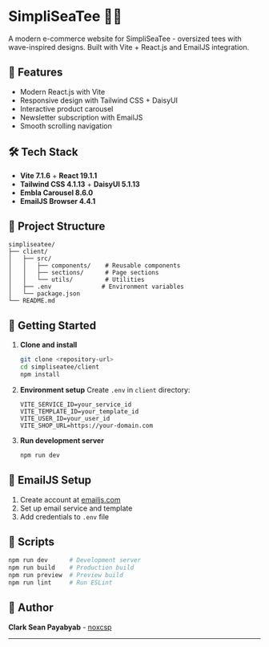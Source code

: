 # SimpliSeaTee 🌊👕

A modern e-commerce website for SimpliSeaTee - oversized tees with wave-inspired designs. Built with Vite + React.js and EmailJS integration.

## 🌟 Features

- Modern React.js with Vite
- Responsive design with Tailwind CSS + DaisyUI
- Interactive product carousel
- Newsletter subscription with EmailJS
- Smooth scrolling navigation

## 🛠️ Tech Stack

- **Vite 7.1.6** + **React 19.1.1**
- **Tailwind CSS 4.1.13** + **DaisyUI 5.1.13**
- **Embla Carousel 8.6.0**
- **EmailJS Browser 4.4.1**

## 📁 Project Structure

```
simpliseatee/
├── client/
│   ├── src/
│   │   ├── components/    # Reusable components
│   │   ├── sections/      # Page sections
│   │   └── utils/         # Utilities
│   ├── .env              # Environment variables
│   └── package.json
└── README.md
```

## 🚀 Getting Started

1. **Clone and install**

   ```bash
   git clone <repository-url>
   cd simpliseatee/client
   npm install
   ```

2. **Environment setup**
   Create `.env` in `client` directory:

   ```env
   VITE_SERVICE_ID=your_service_id
   VITE_TEMPLATE_ID=your_template_id
   VITE_USER_ID=your_user_id
   VITE_SHOP_URL=https://your-domain.com
   ```

3. **Run development server**
   ```bash
   npm run dev
   ```

## 📧 EmailJS Setup

1. Create account at [emailjs.com](https://emailjs.com)
2. Set up email service and template
3. Add credentials to `.env` file

## 🔧 Scripts

```bash
npm run dev      # Development server
npm run build    # Production build
npm run preview  # Preview build
npm run lint     # Run ESLint
```

## 👥 Author

**Clark Sean Payabyab** - [noxcsp](https://github.com/noxcsp)

---